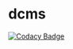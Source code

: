 # dcms
[![Codacy Badge](https://api.codacy.com/project/badge/Grade/185b74cb3f5140248b5fecffd83b83fe)](https://app.codacy.com/app/glenngbg/dcms?utm_source=github.com&utm_medium=referral&utm_content=glenngbg/dcms&utm_campaign=Badge_Grade_Dashboard)